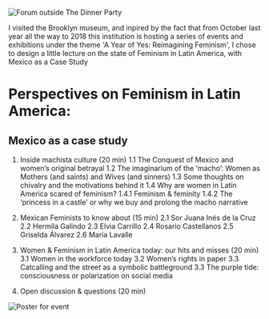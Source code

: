 
![Forum outside The Dinner Party](http://itp.pilargomezruiz.com/wp-content/uploads/2017/02/pres-in-forum.jpg)

I visited the Brooklyn museum, and inpired by the fact that from October last year all the way to 2018 this institution is hosting a series
of events and exhibitions under the theme 'A Year of Yes: Reimagining Feminism', I chose to design a little lecture on the state of Feminism in Latin America,
with Mexico as a Case Study 


# Perspectives on Feminism in Latin America: 
## Mexico as a case study


1) Inside machista culture (20 min) 
	1.1 The Conquest of Mexico and women’s original betrayal
	1.2 The imaginarium of the ‘macho’: Women as  Mothers (and saints) and Wives (and sinners)
	1.3 Some thoughts on chivalry and the motivations behind it
  1.4 Why are women in Latin America scared of feminism? 
		1.4.1 Feminism & feminity
	  1.4.2 The ‘princess in a castle’ or why we buy and prolong the macho narrative
	
2) Mexican Feminists to know about (15 min)
	2.1 Sor Juana Inés de la Cruz
	2.2 Hermila Galindo 
	2.3 Elvia Carrillo
  2.4 Rosario Castellanos
	2.5 Griselda Álvarez
	2.6 María Lavalle

3) Women & Feminism in Latin America today: our hits and misses (20 min) 
	3.1 Women in the workforce today
	3.2 Women’s rights in paper
	3.3 Catcalling and the street as a symbolic battleground
	3.3 The purple tide: consciousness or polarization on social media

4) Open discussion & questions (20 min)


![Poster for event](http://itp.pilargomezruiz.com/wp-content/uploads/2017/02/poster.jpg)
